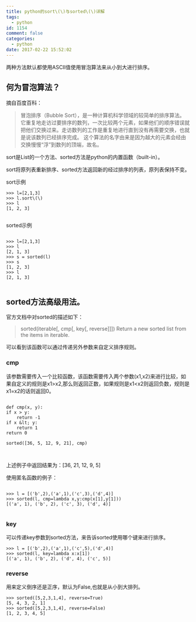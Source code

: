 ```yaml
---
title: python的sort\(\)与sorted\(\)详解
tags:
  - python
id: 1154
comment: false
categories:
  - python
date: 2017-02-22 15:52:02
---
```


两种方法默认都使用ASCII值使用冒泡算法来从小到大进行排序。

## 何为冒泡算法？

摘自百度百科：

> 冒泡排序（Bubble Sort），是一种计算机科学领域的较简单的排序算法。
>   它重复地走访过要排序的数列，一次比较两个元素，如果他们的顺序错误就把他们交换过来。走访数列的工作是重复地进行直到没有再需要交换，也就是说该数列已经排序完成。
>   这个算法的名字由来是因为越大的元素会经由交换慢慢“浮”到数列的顶端，故名。

sort是List的一个方法、sorted方法是python的内置函数（built-in）。

sort将原列表重新排序、sorted方法返回新的经过排序的列表，原列表保持不变。

sort示例
```
>>> l=[2,1,3]
>>> l.sort\(\)
>>> l
[1, 2, 3]


```

sorted示例

```  

>>> l=[2,1,3]
>>> l
[2, 1, 3]
>>> s = sorted(l)
>>> s
[1, 2, 3]
>>> l
[2, 1, 3]


```

## sorted方法高级用法。

官方文档中对sorted的描述如下：

> sorted(iterable[, cmp[, key[, reverse]]])
> Return a new sorted list from the items in iterable.

可以看到该函数可以通过传递另外参数来自定义排序规则。

### cmp

该参数需要传入一个比较函数，该函数需要传入两个参数(x1,x2)来进行比较，如果自定义的规则是x1>x2,那么则返回正数，如果规则是x1&lt;x2则返回负数，规则是x1=x2的话则返回0。

```  

def cmp(x, y):
if x > y:
    return -1
if x &lt; y:
    return 1
return 0

sorted([36, 5, 12, 9, 21], cmp)



```

上述例子中返回结果为：[36, 21, 12, 9, 5]

使用匿名函数的例子：

```  

>>> l = [('b',2),('a',1),('c',3),('d',4)]
>>> sorted(l, cmp=lambda x,y:cmp(x[1],y[1]))
[('a', 1), ('b', 2), ('c', 3), ('d', 4)]


```

### key

可以传递key参数到sorted方法，来告诉sorted使用哪个键来进行排序。

```
>>> l = [('b',2),('a',1),('c',5),('d',4)]
>>> sorted(l, key=lambda x:x[1])
[('a', 1), ('b', 2), ('d', 4), ('c', 5)]

```

### reverse

用来定义倒序还是正序，默认为False,也就是从小到大排列。

```  
>>> sorted([5,2,3,1,4], reverse=True)
[5, 4, 3, 2, 1]
>>> sorted([5,2,3,1,4], reverse=False)
[1, 2, 3, 4, 5]
```